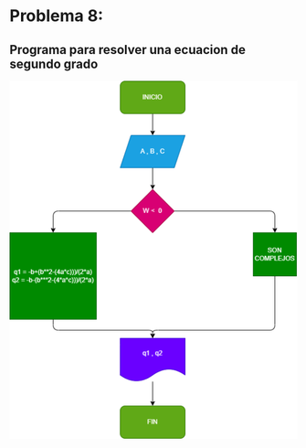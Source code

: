# Problema 8:

## Programa para resolver una ecuacion de segundo grado

![Diagrama de flujo](diagrama.png)